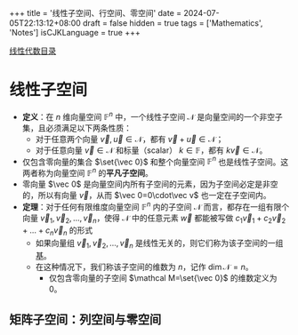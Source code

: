 +++
title = '线性子空间、行空间、零空间'
date = 2024-07-05T22:13:12+08:00
draft = false
hidden = true
tags = ['Mathematics', 'Notes']
isCJKLanguage = true
+++

[线性代数目录](../)

# 线性子空间

- **定义**：在 $n$ 维向量空间 $\mathbb F^n$ 中，一个线性子空间 $\mathcal N$ 是向量空间的一个非空子集，且必须满足以下两条性质：
  - 对于任意两个向量 $\vec v,\vec u\in\mathcal N$，都有 $\vec v+\vec u\in\mathcal N$；
  - 对于任意向量 $\vec v\in\mathcal N$ 和标量（scalar） $k\in\mathbb F$，都有 $k\vec v\in\mathcal N$。
- 仅包含零向量的集合 $\set{\vec 0}$ 和整个向量空间 $\mathbb F^n$ 也是线性子空间。这两者称为向量空间 $\mathbb F^n$ 的**平凡子空间**。
- 零向量 $\vec 0$ 是向量空间内所有子空间的元素，因为子空间必定是非空的，所以有向量 $\vec v$，从而 $\vec 0=0\cdot\vec v$ 也一定在子空间内。
- **定理**：对于任何有限维度向量空间 $\mathbb F^n$ 内的子空间 $\mathcal N$ 而言，都存在一组有限个向量 $\vec v_1,\vec v_2,\ldots,\vec v_n$，使得 $\mathcal N$ 中的任意元素 $\vec w$ 都能被写做 $c_1\vec v_1+c_2\vec v_2+\ldots+c_n\vec v_n$ 的形式
  - 如果向量组 $\vec v_1,\vec v_2,\ldots,\vec v_n$ 是线性无关的，则它们称为该子空间的一组[基](../basics)。
  - 在这种情况下，我们称该子空间的维数为 $n$，记作 $\operatorname{dim}\mathcal N=n$。
    - 仅包含零向量的子空间 $\mathcal M=\set{\vec 0}$ 的维数定义为 $0$。

## 矩阵子空间：列空间与零空间

